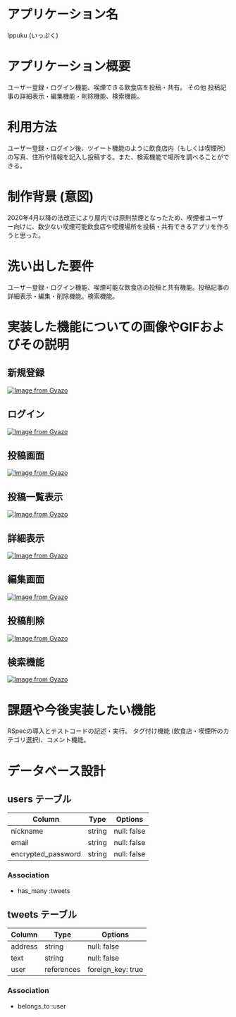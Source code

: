 # アプリケーション名

Ippuku (いっぷく)

# アプリケーション概要

ユーザー登録・ログイン機能、喫煙できる飲食店を投稿・共有。
その他 投稿記事の詳細表示・編集機能・削除機能、検索機能。

# 利用方法

ユーザー登録・ログイン後、ツイート機能のように飲食店内（もしくは喫煙所）の写真、住所や情報を記入し投稿する。また、検索機能で場所を調べることができる。

# 制作背景 (意図)

2020年4月以降の法改正により屋内では原則禁煙となったため、喫煙者ユーザー向けに、数少ない喫煙可能飲食店や喫煙場所を投稿・共有できるアプリを作ろうと思った。

# 洗い出した要件

ユーザー登録・ログイン機能、喫煙可能な飲食店の投稿と共有機能。投稿記事の詳細表示・編集・削除機能。検索機能。

# 実装した機能についての画像やGIFおよびその説明

## 新規登録
[![Image from Gyazo](https://i.gyazo.com/9af02120c9ac6696da8058bf0e79d184.png)](https://gyazo.com/9af02120c9ac6696da8058bf0e79d184)

## ログイン
[![Image from Gyazo](https://i.gyazo.com/3971668fe92a7d85fb27c2132dd14276.png)](https://gyazo.com/3971668fe92a7d85fb27c2132dd14276)

## 投稿画面
[![Image from Gyazo](https://i.gyazo.com/508bb67c62b4a033dd624ee534081bd7.png)](https://gyazo.com/508bb67c62b4a033dd624ee534081bd7)

## 投稿一覧表示
[![Image from Gyazo](https://i.gyazo.com/4f4a828e388dccc5fabc6298a4b69be0.jpg)](https://gyazo.com/4f4a828e388dccc5fabc6298a4b69be0)

## 詳細表示
[![Image from Gyazo](https://i.gyazo.com/9765639c9a41b126ad1c0459dbff7f86.gif)](https://gyazo.com/9765639c9a41b126ad1c0459dbff7f86)

## 編集画面
[![Image from Gyazo](https://i.gyazo.com/87204f02285818e4d3f483e3b74c625d.gif)](https://gyazo.com/87204f02285818e4d3f483e3b74c625d)

## 投稿削除
[![Image from Gyazo](https://i.gyazo.com/a62c1137fc74fa38b449a599786c2d66.gif)](https://gyazo.com/a62c1137fc74fa38b449a599786c2d66)

## 検索機能
[![Image from Gyazo](https://i.gyazo.com/2f0ef0463a9e4f5bba4eb4a337266ebb.gif)](https://gyazo.com/2f0ef0463a9e4f5bba4eb4a337266ebb)

# 課題や今後実装したい機能

RSpecの導入とテストコードの記述・実行。
タグ付け機能 (飲食店・喫煙所のカテゴリ選択)、コメント機能。

# データベース設計

## users テーブル

| Column             | Type   | Options     |
| ------------------ | ------ | ----------- |
| nickname           | string | null: false |
| email              | string | null: false |
| encrypted_password | string | null: false |

### Association

- has_many :tweets

## tweets テーブル

| Column  | Type       | Options           |
| ------- | ---------- | ----------------- |
| address | string     | null: false       |
| text    | string     | null: false       |
| user    | references | foreign_key: true |

### Association

- belongs_to :user